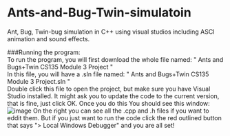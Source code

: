 # Ants-and-Bug-Twin-simulatoin
Ant, Bug, Twin-bug simulation in C++ using visual studios including ASCI animation and sound effects.

###Running the program:    
                                                                                                                                                                                           To run the program, you will first download the whole file named: " Ants and Bugs+Twin CS135 Module 3 Project "                                                            
        In this file, you will have a .sln file named: " Ants and Bugs+Twin CS135 Module 3 Project.sln "                                                         
        Double click this file to open the project, but make sure you have Visual Studio installed. It might ask you to update the code to the current version, that is fine, just         click OK. 
        Once you do this You should see this window: ![image](https://github.com/user-attachments/assets/d7bb53c1-18d2-47e7-898d-31a13c3d554b)
 On the right you can see all the .cpp and .h files if you want to eddit them. But if you just want to run the code click the red outlined button that says "> Local Windows Debugger" and you are all set!

        
